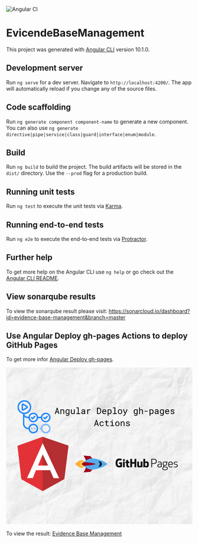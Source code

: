 


![Angular CI](https://github.com/leolplex/Evicende-Base-Management/workflows/Angular%20CI/badge.svg)

# EvicendeBaseManagement

This project was generated with [Angular CLI](https://github.com/angular/angular-cli) version 10.1.0.

## Development server

Run `ng serve` for a dev server. Navigate to `http://localhost:4200/`. The app will automatically reload if you change any of the source files.

## Code scaffolding

Run `ng generate component component-name` to generate a new component. You can also use `ng generate directive|pipe|service|class|guard|interface|enum|module`.

## Build

Run `ng build` to build the project. The build artifacts will be stored in the `dist/` directory. Use the `--prod` flag for a production build.

## Running unit tests

Run `ng test` to execute the unit tests via [Karma](https://karma-runner.github.io).

## Running end-to-end tests

Run `ng e2e` to execute the end-to-end tests via [Protractor](http://www.protractortest.org/).

## Further help

To get more help on the Angular CLI use `ng help` or go check out the [Angular CLI README](https://github.com/angular/angular-cli/blob/master/README.md).

## View sonarqube results
To view the sonarqube result please visit:  https://sonarcloud.io/dashboard?id=evidence-base-management&branch=master

## Use Angular Deploy gh-pages Actions to deploy GitHub Pages

To get more infor [Angular Deploy gh-pages](https://github.com/marketplace/actions/angular-deploy-gh-pages-actions).

![Github Actions](https://github.com/AhsanAyaz/angular-deploy-gh-pages-actions/blob/master/assets/github-actions.png)

To view the result: [Evidence Base Management](https://leolplex.github.io/Evicende-Base-Management/)

